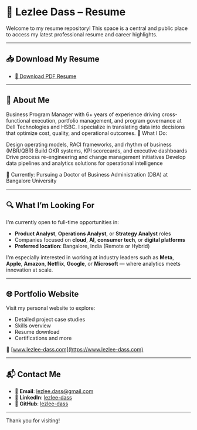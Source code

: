 # 📄 Lezlee Dass – Resume

Welcome to my resume repository! This space is a central and public place to access my latest professional resume and career highlights.

---

## 📥 Download My Resume

- [📎 Download PDF Resume](./Lezlee-Dass_Resume.pdf)

---

## 👤 About Me

Business Program Manager with 6+ years of experience driving cross-functional execution, portfolio management, and program governance at Dell Technologies and HSBC. I specialize in translating data into decisions that optimize cost, quality, and operational outcomes.
🎯 What I Do:

Design operating models, RACI frameworks, and rhythm of business (MBR/QBR)
Build OKR systems, KPI scorecards, and executive dashboards
Drive process re-engineering and change management initiatives
Develop data pipelines and analytics solutions for operational intelligence

🌱 Currently: Pursuing a Doctor of Business Administration (DBA) at Bangalore University

---

## 🔍 What I’m Looking For

I'm currently open to full-time opportunities in:

- **Product Analyst**, **Operations Analyst**, or **Strategy Analyst** roles
- Companies focused on **cloud**, **AI**, **consumer tech**, or **digital platforms**
- **Preferred location**: Bangalore, India (Remote or Hybrid)

I'm especially interested in working at industry leaders such as **Meta**, **Apple**, **Amazon**, **Netflix**, **Google**, or **Microsoft** — where analytics meets innovation at scale.

---

## 🌐 Portfolio Website

Visit my personal website to explore:
- Detailed project case studies
- Skills overview
- Resume download
- Certifications and more

🔗 [www.lezlee-dass.com](https://www.lezlee-dass.com)

---

## 📬 Contact Me

- 📧 **Email**: lezlee.dass@gmail.com  
- 🔗 **LinkedIn**: [lezlee-dass](https://www.linkedin.com/in/lezlee-dass-25a748364/)  
- 🧠 **GitHub**: [lezlee-dass](https://github.com/lezlee-dass)

---

Thank you for visiting!

